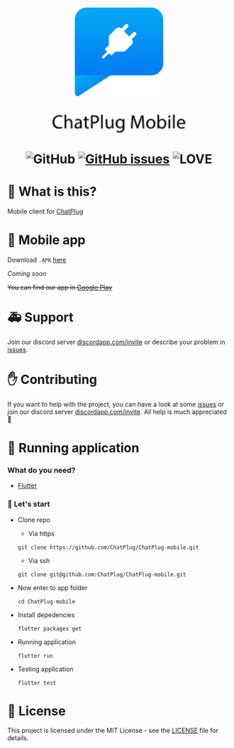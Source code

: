 <p align="center">
  <h1 align="center">
   <img src="./assets/chatplug.svg" width="200px" alt="Chat Plug"/><br/><br/>
    <img src="./assets/chatplug-text.svg" width="300px" alt="Chat Plug Text"/><br/><br/>
     <img src="https://img.shields.io/github/license/ChatPlug/ChatPlug-mobile.svg?style=for-the-badge" alt="GitHub"/>
     <a href="https://github.com/ChatPlug/ChatPlug-mobile/issues"><img src="https://img.shields.io/github/issues/ChatPlug/ChatPlug-mobile.svg?style=for-the-badge" alt="GitHub issues" /></a>
     <img src="https://img.shields.io/badge/Built%20with-%E2%9D%A4%20LOVE-red.svg?longCache=true&amp;style=for-the-badge" alt="LOVE" />
  </h1>
</p>

# 📰 What is this?

Mobile client for [ChatPlug](https://github.com/feelfreelinux/ChatPlug)

# 👾 Mobile app

Download `.APK` [here](https://github.com/SerekKiri/ChatPlug-mobile/releases)

*Coming soon*

~~You can find our app in [Google Play](https://play.google.com/store/apps)~~

# 🚑 Support

Join our discord server [discordapp.com/invite](https://discord.gg/xdWemhA) or describe your problem in [issues](https://github.com/SerekKiri/ChatPlug-mobile/issues).

# ✋ Contributing

If you want to help with the project, you can have a look at some [issues](https://github.com/SerekKiri/ChatPlug-mobile/issues) or join our discord server [discordapp.com/invite](https://discord.gg/xdWemhA). All help is much appreciated 🍻

# 🏃 Running application

### What do you need?

- [Flutter](https://flutter.dev/)

### 🤘 Let's start

- Clone repo</br>
   - Via https
   
    ```
    git clone https://github.com/ChatPlug/ChatPlug-mobile.git
    ```
   - Via ssh

    ```
    git clone git@github.com:ChatPlug/ChatPlug-mobile.git
    ```

- Now enter to app folder
  ```
  cd ChatPlug-mobile
  ```
- Install depedencies
  ```
  flutter packages get
  ```
- Running application
  ```
  flutter run
  ```
- Testing application
  ```
  flutter test
  ```

# 📜 License
This project is licensed under the MIT License - see the [LICENSE](LICENSE) file for details.